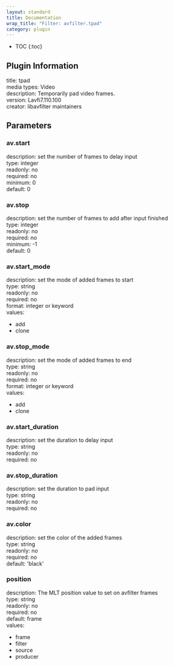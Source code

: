 ```yaml
---
layout: standard
title: Documentation
wrap_title: "Filter: avfilter.tpad"
category: plugin
---
```

* TOC
{:toc}

## Plugin Information

title: tpad  
media types:
Video  
description: Temporarily pad video frames.  
version: Lavfi7.110.100  
creator: libavfilter maintainers  

## Parameters

### av.start

  
description:
set the number of frames to delay input  
type: integer  
readonly: no  
required: no  
minimum: 0  
default: 0  

### av.stop

  
description:
set the number of frames to add after input finished  
type: integer  
readonly: no  
required: no  
minimum: -1  
default: 0  

### av.start_mode

  
description:
set the mode of added frames to start  
type: string  
readonly: no  
required: no  
format: integer or keyword  
values:  

* add
* clone

### av.stop_mode

  
description:
set the mode of added frames to end  
type: string  
readonly: no  
required: no  
format: integer or keyword  
values:  

* add
* clone

### av.start_duration

  
description:
set the duration to delay input  
type: string  
readonly: no  
required: no  

### av.stop_duration

  
description:
set the duration to pad input  
type: string  
readonly: no  
required: no  

### av.color

  
description:
set the color of the added frames  
type: string  
readonly: no  
required: no  
default: 'black'  

### position

  
description:
The MLT position value to set on avfilter frames  
type: string  
readonly: no  
required: no  
default: frame  
values:  

* frame
* filter
* source
* producer

